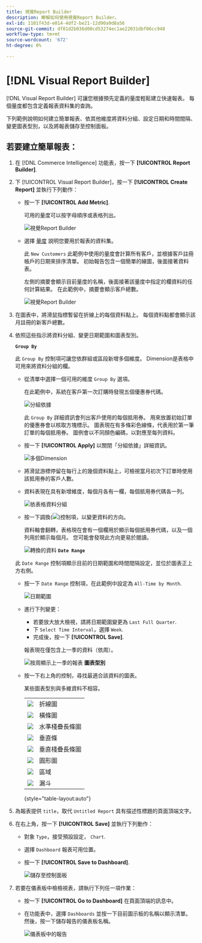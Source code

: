 ```yaml
---
title: 視覺Report Builder
description: 瞭解如何使用視覺Report Builder。
exl-id: 1101f43d-e014-4df2-be21-12d90a9d8a56
source-git-commit: df81d2b036d00cd53274ec1ae22031dbf06cc948
workflow-type: tm+mt
source-wordcount: '672'
ht-degree: 0%

---
```


# [!DNL Visual Report Builder]

[!DNL Visual Report Builder] 可讓您根據預先定義的量度輕鬆建立快速報表。 每個量度都包含定義報表資料集的查詢。

下列範例說明如何建立簡單報表、依其他維度將資料分組、設定日期和時間間隔、變更圖表型別，以及將報表儲存至控制面板。

## 若要建立簡單報表：

1. 在 [!DNL Commerce Intelligence] 功能表，按一下 **[!UICONTROL Report Builder]**.

1. 下 [!UICONTROL Visual Report Builder]，按一下 **[!UICONTROL Create Report]** 並執行下列動作：

   * 按一下 **[!UICONTROL Add Metric]**.

      可用的量度可以按字母順序或表格列出。

      ![視覺Report Builder](../../assets/magento-bi-visual-report-builder-add-metric.png)

   * 選擇 [量度](../../data-user/reports/ess-manage-data-metrics.md) 說明您要用於報表的資料集。

      此 `New Customers` 此範例中使用的量度會計算所有客戶，並根據客戶註冊帳戶的日期來排序清單。 初始報告包含一個簡單的線圖，後面接著資料表。

      左側的摘要會顯示目前量度的名稱，後面接著該量度中指定的欄資料的任何計算結果。 在此範例中，摘要會顯示客戶總數。

      ![視覺Report Builder](../../assets/magento-bi-report-builder-untitled.png)

1. 在圖表中，將滑鼠指標暫留在折線上的每個資料點上。 每個資料點都會顯示該月註冊的新客戶總數。

1. 依照這些指示將資料分組、變更日期範圍和圖表型別。

   **`Group By`**

   此 `Group By` 控制項可讓您依群組或區段新增多個維度。 Dimension是表格中可用來將資料分組的欄。

   * 從清單中選擇一個可用的維度 `Group By` 選項。

      在此範例中，系統在客戶第一次訂購時發現五個優惠券代碼。

      ![分組依據](../../assets/magento-bi-report-builder-group-by-dimensions.png)

      此 `Group By` 詳細資訊會列出客戶使用的每個抵用券。 用來放置初始訂單的優惠券會以核取方塊標示。 圖表現在有多條彩色線條，代表用於第一筆訂單的每個抵用券。 圖例會以不同顏色編碼，以對應至每列資料。

   * 按一下 **[!UICONTROL Apply]** 以關閉「分組依據」詳細資訊。

      ![多個Dimension](../../assets/magento-bi-report-builder-group-by-dimension-detail.png)

   * 將滑鼠游標停留在每行上的幾個資料點上，可檢視當月初次下訂單時使用該抵用券的客戶人數。

   * 資料表現在具有新增維度，每個月各有一欄，每個抵用券代碼各一列。

      ![依表格資料分組](../../assets/magento-bi-report-builder-group-by-table-data.png)

   * 按一下調換(![](../../assets/magento-bi-btn-transpose.png))控制項，以變更資料的方向。

      資料軸會翻轉，表格現在會有一個欄用於顯示每個抵用券代碼，以及一個列用於顯示每個月。 您可能會發現此方向更易於閱讀。

      ![轉換的資料](../../assets/magento-bi-report-builder-group-by-table-data-transposed.png)
   **`Date Range`**

   此 `Date Range` 控制項顯示目前的日期範圍和時間間隔設定，並位於圖表正上方右側。

   * 按一下 `Date Range` 控制項，在此範例中設定為 `All-Time by Month`.

      ![日期範圍](../../assets/magento-bi-report-builder-date-range.png)

   * 進行下列變更：

      * 若要放大放大檢視，請將日期範圍變更為 `Last Full Quarter`.
      * 下 `Select Time Interval`，選擇 `Week`.
      * 完成後，按一下 **[!UICONTROL Save]**.

      報表現在僅包含上一季的資料（依周）。

      ![按周顯示上一季的報表](../../assets/magento-bi-report-builder-date-range-quarter-by-week-chart.png)
   **圖表型別**

   * 按一下右上角的控制，尋找最適合該資料的圖表。

      某些圖表型別與多維資料不相容。

      |  |  |
      |-----|-----|
      | ![](../../assets/magento-bi-btn-chart-line.png) | 折線圖 |
      | ![](../../assets/magento-bi-btn-chart-horz-bar.png) | 橫條圖 |
      | ![](../../assets/magento-bi-btn-chart-horz-stacked-bar.png) | 水準棧疊長條圖 |
      | ![](../../assets/magento-bi-btn-chart-vert-bar.png) | 垂直條 |
      | ![](../../assets/magento-bi-btn-chart-vert-stacked-bar.png) | 垂直棧疊長條圖 |
      | ![](../../assets/magento-bi-btn-chart-pie.png) | 圓形圖 |
      | ![](../../assets/magento-bi-btn-chart-area.png) | 區域 |
      | ![](../../assets/magento-bi-btn-chart-funnel.png) | 漏斗 |

      {style="table-layout:auto"}




1. 為報表提供 `title`，取代 `Untitled Report` 具有描述性標題的頁面頂端文字。

1. 在右上角，按一下 **[!UICONTROL Save]** 並執行下列動作：

   * 對象 `Type`，接受預設設定， `Chart`.

   * 選擇 `Dashboard` 報表可用位置。

   * 按一下 **[!UICONTROL Save to Dashboard]**.

      ![儲存至控制面板](../../assets/magento-bi-report-builder-save-to-dashboard.png)

1. 若要在儀表板中檢檢視表，請執行下列任一項作業：

   * 按一下 **[!UICONTROL Go to Dashboard]** 在頁面頂端的訊息中。

   * 在功能表中，選擇 `Dashboards` 並按一下目前圖示板的名稱以顯示清單。 然後，按一下儲存報告的儀表板名稱。

      ![儀表板中的報告](../../assets/magento-bi-report-builder-my-dashboard.png)

